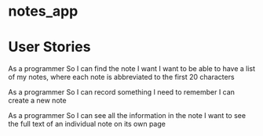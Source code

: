 # notes_app

# User Stories

As a programmer
So I can find the note I want
I want to be able to have a list of my notes, where each note is abbreviated to the first 20 characters

As a programmer
So I can record something I need to remember
I can create a new note

As a programmer
So I can see all the information in the note
I want to see the full text of an individual note on its own page
